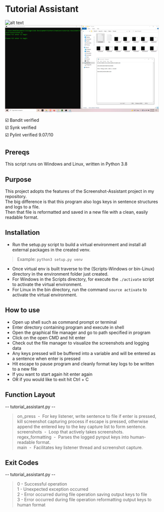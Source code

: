 # Tutorial Assistant
![alt text](https://github.com/ngimb64/Tutorial-Assistant/blob/master/TutorialAssistant.gif?raw=true)
![alt text](https://github.com/ngimb64/Tutorial-Assistant/blob/master/TutorialAssistant.png?raw=true)

&#9745;&#65039; Bandit verified<br>
&#9745;&#65039; Synk verified<br>
&#9745;&#65039; Pylint verified 9.07/10

## Prereqs
This script runs on Windows and Linux, written in Python 3.8

## Purpose
This project adopts the features of the Screenshot-Assistant project in my repository.<br>
The big difference is that this program also logs keys in sentence structures and logs to a file.<br>
Then that file is reformatted and saved in a new file with a clean, easily readable format.

## Installation
- Run the setup.py script to build a virtual environment and install all external packages in the created venv.

> Example: `python3 setup.py venv`

- Once virtual env is built traverse to the (Scripts-Windows or bin-Linux) directory in the environment folder just created.
- For Windows in the Scripts directory, for execute the `./activate` script to activate the virtual environment.
- For Linux in the bin directory, run the command `source activate` to activate the virtual environment.

## How to use
- Open up shell such as command prompt or terminal
- Enter directory containing program and execute in shell
- Open the graphical file manager and go to path specified in program
- Click on the open CMD and hit enter
- Check out the file manager to visualize the screenshots and logging data
- Any keys pressed will be buffered into a variable and will be entered as a sentence when enter is pressed
- Hit escape to pause program and cleanly format key logs to be written to a new file
- If you want to start again hit enter again
- OR if you would like to exit hit Ctrl + C
 
## Function Layout
-- tutorial_assistant.py --

> on_press &nbsp;-&nbsp; For key listener, write sentence to file if enter is pressed, kill screenshot capturing
> process if escape is pressed, otherwise append the entered key to the key capture list to form sentence.<br>
> screenshots &nbsp;-&nbsp; Loop that actively takes screenshots.<br>
> regex_formatting &nbsp;-&nbsp; Parses the logged pynput keys into human-readable format.<br>
> main &nbsp;-&nbsp; Facilitates key listener thread and screenshot capture.

## Exit Codes
-- tutorial_assistant.py --

> 0 - Successful operation<br>
> 1 - Unexpected exception occurred<br>
> 2 - Error occurred during file operation saving output keys to file<br>
> 3 - Error occurred during file operation reformatting output keys to human format
